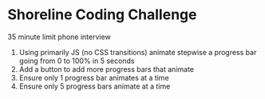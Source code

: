 # Shoreline Coding Challenge
35 minute limit phone interview
1. Using primarily JS (no CSS transitions) animate stepwise a progress bar going from 0 to 100% in 5 seconds
2. Add a button to add more progress bars that animate
3. Ensure only 1 progress bar animates at a time
4. Ensure only 5 progress bars animate at a time
